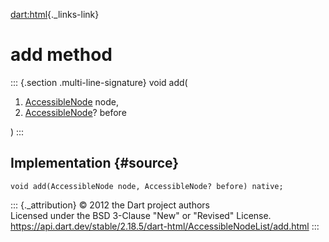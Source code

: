 [dart:html](../../dart-html/dart-html-library){._links-link}

add method
==========

::: {.section .multi-line-signature}
void add(

1.  [AccessibleNode](../accessiblenode-class) node,
2.  [AccessibleNode](../accessiblenode-class)? before

)
:::

Implementation {#source}
--------------

``` {.language-dart data-language="dart"}
void add(AccessibleNode node, AccessibleNode? before) native;
```

::: {._attribution}
© 2012 the Dart project authors\
Licensed under the BSD 3-Clause \"New\" or \"Revised\" License.\
<https://api.dart.dev/stable/2.18.5/dart-html/AccessibleNodeList/add.html>
:::
